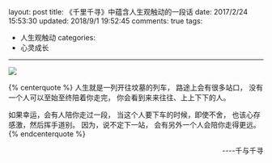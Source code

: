 layout: post
title: 《千里千寻》中蕴含人生观触动的一段话
date: 2017/2/24 15:53:30
updated: 2018/9/1 19:52:45
comments: true
tags:
- 人生观触动
categories:
- 心灵成长

---
<img src="../../../../uploads/Spirited-Away.jpg" class="full-image" />
<!-- 标签方式引用，要求版本在0.4.5或以上 -->

{% centerquote %}
人生就是一列开往坟墓的列车，
路途上会有很多站口，
没有一个人可以至始至终陪着你走完，
你会看到来来往往、上上下下的人。
<!-- more -->

如果幸运，会有人陪你走过一段，
当这个人要下车的时候，即使不舍，
也该心存感激，然后挥手道别。
因为，说不定下一站，
会有另外一个人会陪你走得更远。
{% endcenterquote %}

<div align = right>----千与千寻</div>
